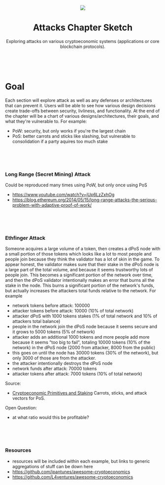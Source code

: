 <br>

<div align="center">
    <p align="center">
        <img src="TBD">
    </p>
    <h1 align="center">
        Attacks Chapter Sketch
    </h1>
    <p align="center">
        Exploring attacks on various cryptoeconomic systems (applications or core blockchain protocols).
    </p>
</div>

<br><br><br>

# Goal
Each section will explore attack as well as any defenses or architectures that can prevent it. Users will be able to see how various design decisions create trade-offs between security, livliness, and functionality. At the end of the chapter will be a chart of various designs/architectures, their goals, and what they're vulnerable to. For example:
- PoW: security, but only works if you're the largest chain
- PoS: better carrots and sticks like slashing, but vulnerable to consolidation if a party aquires too much stake

<br><br><br>

### Long Range (Secret Mining) Attack 
Could be reproduced many times using PoW, but only once using PoS
- https://www.youtube.com/watch?v=jUp6LzZxhOg
- https://blog.ethereum.org/2014/05/15/long-range-attacks-the-serious-problem-with-adaptive-proof-of-work/

<br><br><br>

### Ethfinger Attack
Someone acquires a large volume of a token, then creates a dPoS node with a small portion of those tokens which looks like a lot to most people and people join because they think the validator has a lot of skin in the game. To appear honest, the validator makes sure that their stake in the dPoS node is a large part of the total volume, and because it seems trustworthy lots of people join. This becomes a significant portion of the network over time, and then the dPoS validator intentionally makes an error that burns all the stake in the node. This burns a significant portion of the network's funds, but actually increases the attackers total funds relative to the network. For example
- network tokens before attack: 100000
- attacker tokens before attack: 10000 (10% of total network)
- attacker dPoS with 1000 tokens stakes (1% of total network and 10% of attackers total balance)
- people in the network join the dPoS node because it seems secure and it grows to 5000 tokens (5% of network)
- attacker adds an additional 1000 tokens and more people add more because it seems "too big to fail", totaling 10000 tokens (10% of the network) in the dPoS node (2000 from attacker, 8000 from the public)
- this goes on until the node has 30000 tokens (30% of the network), but only 3000 of those are from the attacker.
- the attacker intentionally destroys the dPoS node
- network funds after attack: 70000 tokens
- attacker tokens after attack: 7000 tokens (10% of total network)

Source: 
- [Cryptoeconomic Primitives and Staking](https://www.zeroknowledge.fm/49) Carrots, sticks, and attack vectors for PoS.

Open Question: 
- at what ratio would this be profitable?

<br><br><br>

### Resources
- resources will be included within each example, but links to generic aggregations of stuff can be down here
- https://github.com/jpantunes/awesome-cryptoeconomics
- https://github.com/L4ventures/awesome-cryptoeconomics

<br><br><br>
